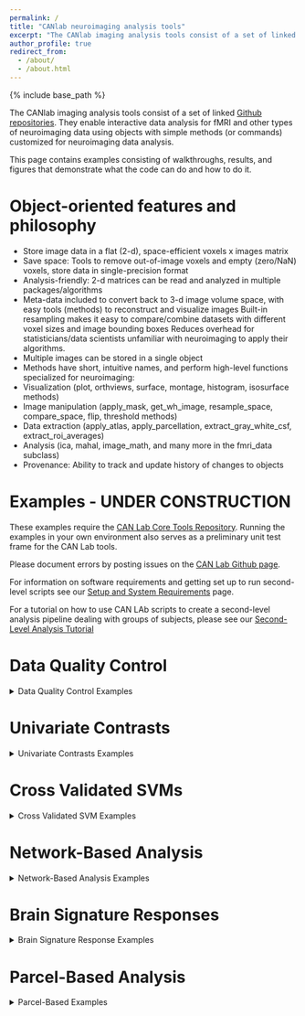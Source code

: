 ```yaml
---
permalink: /
title: "CANlab neuroimaging analysis tools"
excerpt: "The CANlab imaging analysis tools consist of a set of linked Github repositories. This site serves as the point of entry for using these tools."
author_profile: true
redirect_from:
  - /about/
  - /about.html
---
```

{% include base_path %}

The CANlab imaging analysis tools consist of a set of linked [Github repositories](/repositories.md). They enable interactive data analysis for fMRI and other types of neuroimaging data using objects with simple methods (or commands) customized for neuroimaging data analysis.  

This page contains examples consisting of walkthroughs, results, and figures that demonstrate what the code can do and how to do it.

Object-oriented features and philosophy
======

  - Store image data in a flat (2-d), space-efficient voxels x images matrix
  - Save space: Tools to remove out-of-image voxels and empty (zero/NaN) voxels, store data in single-precision format
  - Analysis-friendly: 2-d matrices can be read and analyzed in multiple packages/algorithms
  - Meta-data included to convert back to 3-d image volume space,
    with easy tools (methods) to reconstruct and visualize images
    Built-in resampling makes it easy to compare/combine datasets with different voxel sizes and image bounding boxes
    Reduces overhead for statisticians/data scientists unfamiliar with neuroimaging to apply their algorithms.
  - Multiple images can be stored in a single object
  - Methods have short, intuitive names, and perform high-level functions specialized for neuroimaging:
  - Visualization (plot, orthviews, surface, montage, histogram, isosurface methods)
  - Image manipulation (apply_mask, get_wh_image, resample_space, compare_space, flip, threshold methods)
  - Data extraction (apply_atlas, apply_parcellation, extract_gray_white_csf, extract_roi_averages)
  - Analysis (ica, mahal, image_math, and many more in the fmri_data subclass)
  - Provenance: Ability to track and update history of changes to objects





Examples - UNDER CONSTRUCTION
======

These examples require the [CAN Lab Core Tools Repository](https://github.com/canlab/CanlabCore).
Running the examples in your own environment also serves as a preliminary unit test frame for the CAN Lab tools.

Please document errors by posting issues on the [CAN Lab Github page](https://github.com/canlab/CanlabScripts/issues).

For information on software requirements and getting set up to run second-level scripts see our [Setup and System Requirements](/setup.md) page.

For a tutorial on how to use CAN LAb scripts to create a second-level analysis pipeline dealing with groups of subjects, please see our [Second-Level
Analysis Tutorial](/second_level.md)



Data Quality Control
======
<details>
<summary>Data Quality Control Examples</summary>

1. Main list one

   - First

   - Second

   - Third

```
Testing out code blocks within details dropdowns!
```
</details>


Univariate Contrasts
======
<details>
<summary>Univariate Contrasts Examples</summary>
1. Main list one

   - First
   - Second
   - Third
</details>


Cross Validated SVMs
======
<details>
<summary>Cross Validated SVM Examples</summary>
1. Main list one
   - First
   - Second
   - Third
</details>

Network-Based Analysis
======
<details>
<summary>Network-Based Analysis Examples</summary>
1. Main list one
   - First
   - Second
   - Third
</details>

Brain Signature Responses
======
<details>
<summary>Brain Signature Response Examples</summary>
1. Main list one
   - First
   - Second
   - Third
</details>

Parcel-Based Analysis
======
<details>
<summary>Parcel-Based Examples</summary>
1. Main list one
   - First
   - Second
   - Third
</details>
